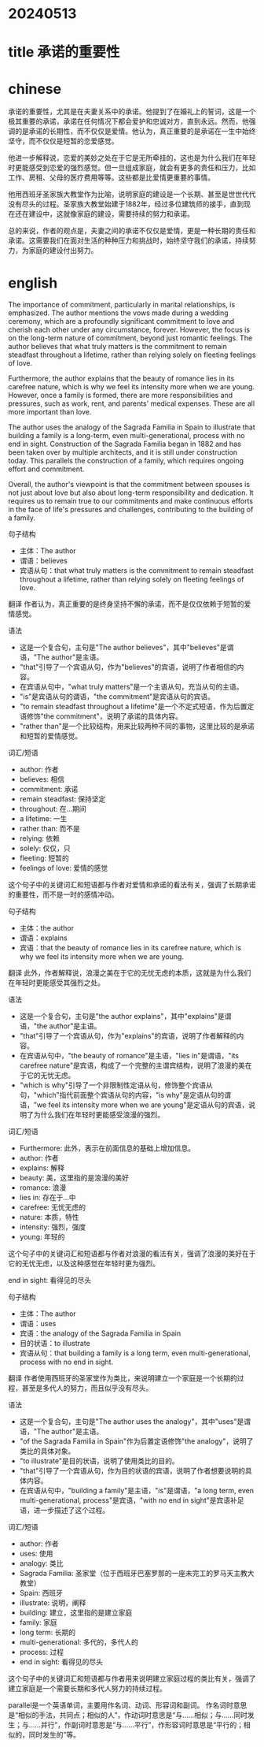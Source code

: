 
# 20240513

# title 承诺的重要性

# chinese 

承诺的重要性，尤其是在夫妻关系中的承诺。他提到了在婚礼上的誓词，这是一个极其重要的承诺，承诺在任何情况下都会爱护和忠诚对方，直到永远。然而，他强调的是承诺的长期性，而不仅仅是爱情。他认为，真正重要的是承诺在一生中始终坚守，而不仅仅是短暂的恋爱感觉。

他进一步解释说，恋爱的美妙之处在于它是无所牵挂的，这也是为什么我们在年轻时更能感受到恋爱的强烈感觉。但一旦组成家庭，就会有更多的责任和压力，比如工作、房租、父母的医疗费用等等。这些都是比爱情更重要的事情。

他用西班牙圣家族大教堂作为比喻，说明家庭的建设是一个长期、甚至是世世代代没有尽头的过程。圣家族大教堂始建于1882年，经过多位建筑师的接手，直到现在还在建设中，这就像家庭的建设，需要持续的努力和承诺。

总的来说，作者的观点是，夫妻之间的承诺不仅仅是爱情，更是一种长期的责任和承诺。这需要我们在面对生活的种种压力和挑战时，始终坚守我们的承诺，持续努力，为家庭的建设付出努力。

# english
The importance of commitment, particularly in marital relationships, is emphasized. The author mentions the vows made during a wedding ceremony, which are a profoundly significant commitment to love and cherish each other under any circumstance, forever. However, the focus is on the long-term nature of commitment, beyond just romantic feelings. The author believes that what truly matters is the commitment to remain steadfast throughout a lifetime, rather than relying solely on fleeting feelings of love.

Furthermore, the author explains that the beauty of romance lies in its carefree nature, which is why we feel its intensity more when we are young. However, once a family is formed, there are more responsibilities and pressures, such as work, rent, and parents' medical expenses. These are all more important than love.

The author uses the analogy of the Sagrada Familia in Spain to illustrate that building a family is a long-term, even multi-generational, process with no end in sight. Construction of the Sagrada Familia began in 1882 and has been taken over by multiple architects, and it is still under construction today. This parallels the construction of a family, which requires ongoing effort and commitment.

Overall, the author's viewpoint is that the commitment between spouses is not just about love but also about long-term responsibility and dedication. It requires us to remain true to our commitments and make continuous efforts in the face of life's pressures and challenges, contributing to the building of a family.

句子结构
- 主体：The author
- 谓语：believes
- 宾语从句：that what truly matters is the commitment to remain steadfast throughout a lifetime, rather than relying solely on fleeting feelings of love.

翻译
作者认为，真正重要的是终身坚持不懈的承诺，而不是仅仅依赖于短暂的爱情感觉。

语法
- 这是一个复合句，主句是"The author believes"，其中"believes"是谓语，"The author"是主语。
- "that"引导了一个宾语从句，作为"believes"的宾语，说明了作者相信的内容。
- 在宾语从句中，"what truly matters"是一个主语从句，充当从句的主语。
- "is"是宾语从句的谓语，"the commitment"是宾语从句的宾语。
- "to remain steadfast throughout a lifetime"是一个不定式短语，作为后置定语修饰"the commitment"，说明了承诺的具体内容。
- "rather than"是一个比较结构，用来比较两种不同的事物，这里比较的是承诺和短暂的爱情感觉。

词汇/短语
- author: 作者
- believes: 相信
- commitment: 承诺
- remain steadfast: 保持坚定
- throughout: 在...期间
- a lifetime: 一生
- rather than: 而不是
- relying: 依赖
- solely: 仅仅，只
- fleeting: 短暂的
- feelings of love: 爱情的感觉

这个句子中的关键词汇和短语都与作者对爱情和承诺的看法有关，强调了长期承诺的重要性，而不是一时的感情冲动。

句子结构
- 主体：the author
- 谓语：explains
- 宾语：that the beauty of romance lies in its carefree nature, which is why we feel its intensity more when we are young.

翻译
此外，作者解释说，浪漫之美在于它的无忧无虑的本质，这就是为什么我们在年轻时更能感受其强烈之处。

语法
- 这是一个复合句，主句是"the author explains"，其中"explains"是谓语，"the author"是主语。
- "that"引导了一个宾语从句，作为"explains"的宾语，说明了作者解释的内容。
- 在宾语从句中，"the beauty of romance"是主语，"lies in"是谓语，"its carefree nature"是宾语，构成了一个完整的主谓宾结构，说明了浪漫的美在于它的无忧无虑。
- "which is why"引导了一个非限制性定语从句，修饰整个宾语从句，"which"指代前面整个宾语从句的内容，"is why"是定语从句的谓语，"we feel its intensity more when we are young"是定语从句的宾语，说明了为什么我们在年轻时更能感受浪漫的强烈。

词汇/短语
- Furthermore: 此外，表示在前面信息的基础上增加信息。
- author: 作者
- explains: 解释
- beauty: 美，这里指的是浪漫的美好
- romance: 浪漫
- lies in: 存在于...中
- carefree: 无忧无虑的
- nature: 本质，特性
- intensity: 强烈，强度
- young: 年轻的

这个句子中的关键词汇和短语都与作者对浪漫的看法有关，强调了浪漫的美好在于它的无忧无虑，以及这种感觉在年轻时更为强烈。


end in sight: 看得见的尽头


句子结构
- 主体：The author
- 谓语：uses
- 宾语：the analogy of the Sagrada Familia in Spain
- 目的状语：to illustrate
- 宾语从句：that building a family is a long term, even multi-generational, process with no end in sight.

翻译
作者使用西班牙的圣家堂作为类比，来说明建立一个家庭是一个长期的过程，甚至是多代人的努力，而且似乎没有尽头。

语法
- 这是一个复合句，主句是"The author uses the analogy"，其中"uses"是谓语，"The author"是主语。
- "of the Sagrada Familia in Spain"作为后置定语修饰"the analogy"，说明了类比的具体对象。
- "to illustrate"是目的状语，说明了使用类比的目的。
- "that"引导了一个宾语从句，作为目的状语的宾语，说明了作者想要说明的具体内容。
- 在宾语从句中，"building a family"是主语，"is"是谓语，"a long term, even multi-generational, process"是宾语，"with no end in sight"是宾语补足语，进一步描述了这个过程。

词汇/短语
- author: 作者
- uses: 使用
- analogy: 类比
- Sagrada Familia: 圣家堂（位于西班牙巴塞罗那的一座未完工的罗马天主教大教堂）
- Spain: 西班牙
- illustrate: 说明，阐释
- building: 建立，这里指的是建立家庭
- family: 家庭
- long term: 长期的
- multi-generational: 多代的，多代人的
- process: 过程
- end in sight: 看得见的尽头

这个句子中的关键词汇和短语都与作者用来说明建立家庭过程的类比有关，强调了建立家庭是一个需要长期和多代人努力的持续过程。



parallel是一个英语单词，主要用作名词、动词、形容词和副词。 作名词时意思是“相似的手法，共同点；相似的人”，作动词时意思是“与……相似；与……同时发生；与……并行”，作副词时意思是“与……平行”，作形容词时意思是“平行的；相似的，同时发生的”等。



